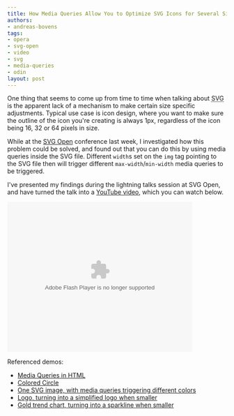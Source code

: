```yaml
---
title: How Media Queries Allow You to Optimize SVG Icons for Several Sizes
authors:
- andreas-bovens
tags:
- opera
- svg-open
- video
- svg
- media-queries
- odin
layout: post
---
```

One thing that seems to come up from time to time when talking about <abbr title="Scalable Vector Graphics">SVG</abbr> is the apparent lack of a mechanism to make certain size specific adjustments. Typical use case is icon design, where you want to make sure the outline of the icon you&#39;re creating is always 1px, regardless of the icon being 16, 32 or 64 pixels in size.

While at the <a href="http://www.svgopen.org/2009/">SVG Open</a> conference last week, I investigated how this problem could be solved, and found out that you can do this by using media queries inside the SVG file. Different <code>width</code>s set on the <code>img</code> tag pointing to the SVG file then will trigger different <code>max-width</code>/<code>min-width</code> media queries to be triggered.

I&#39;ve presented my findings during the lightning talks session at SVG Open, and have turned the talk into a <a href="http://www.youtube.com/watch?v=YAK5el8Uvrg">YouTube video</a>, which you can watch below.

<object type="application/x-shockwave-flash" style="width:425px; height:344px;" data="">
<param name="movie" value="http://www.youtube.com/v/YAK5el8Uvrg" />
</object>

Referenced demos:<ul><li><a href="http://people.opera.com/andreasb/demos/demo_mediaqueries/">Media Queries in HTML</a></li><li><a href="http://people.opera.com/andreasb/demos/demos_svgopen2009/update/svgscalebasic.html">Colored Circle</a></li><li><a href="http://people.opera.com/andreasb/demos/demos_svgopen2009/circles.html">One SVG image, with media queries triggering different colors</a></li><li><a href="http://people.opera.com/andreasb/demos/demos_svgopen2009/update/svgscalelogo.html">Logo, turning into a simplified logo when smaller</a></li><li><a href="http://people.opera.com/andreasb/demos/demos_svgopen2009/update/svgscalegold.html">Gold trend chart, turning into a sparkline when smaller</a></li></ul>
